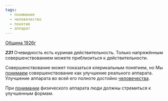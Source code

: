 ```yaml
---
tags:
  - понимание
  - человечество
  - понятие
  - аппарат
---
```


[Община 1926г](/agni/1926)

___231___
Очевидность есть куриная действительность. Только напряжённым совершенствованием можете приблизиться к действительности.   

Совершенствование может показаться клерикальным понятием, но Мы [понимаем](/tag/#понимание) совершенствование как улучшение реального аппарата. Улучшение аппарата во всей его полноте достойно [человечества](/tag/#человечество).   

При [понимании](/tag/#понимание) физического аппарата люди должны стремиться к улучшенным формам.   

